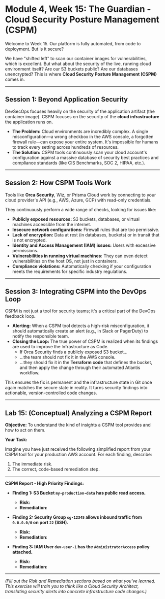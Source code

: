 # Module 4, Week 15: The Guardian - Cloud Security Posture Management (CSPM)

Welcome to Week 15. Our platform is fully automated, from code to deployment. But is it secure?

We have "shifted left" to scan our container images for vulnerabilities, which is excellent. But what about the security of the live, running cloud environment itself? Are our S3 buckets public? Are our databases unencrypted? This is where **Cloud Security Posture Management (CSPM)** comes in.

---

## Session 1: Beyond Application Security

DevSecOps focuses heavily on the security of the application artifact (the container image). CSPM focuses on the security of the **cloud infrastructure** the application runs on.

*   **The Problem:** Cloud environments are incredibly complex. A single misconfiguration—a wrong checkbox in the AWS console, a forgotten firewall rule—can expose your entire system. It's impossible for humans to track every setting across hundreds of resources.
*   **The Solution:** CSPM tools continuously scan your cloud account's configuration against a massive database of security best practices and compliance standards (like CIS Benchmarks, SOC 2, HIPAA, etc.).

---

## Session 2: How CSPM Tools Work

Tools like **Orca Security**, Wiz, or Prisma Cloud work by connecting to your cloud provider's API (e.g., AWS, Azure, GCP) with read-only credentials.

They continuously perform a wide range of checks, looking for issues like:

*   **Publicly exposed resources:** S3 buckets, databases, or virtual machines accessible from the internet.
*   **Insecure network configurations:** Firewall rules that are too permissive.
*   **Lack of encryption:** Data at rest (in databases, buckets) or in transit that is not encrypted.
*   **Identity and Access Management (IAM) issues:** Users with excessive permissions.
*   **Vulnerabilities in running virtual machines:** They can even detect vulnerabilities on the host OS, not just in containers.
*   **Compliance violations:** Automatically checking if your configuration meets the requirements for specific industry regulations.

---

## Session 3: Integrating CSPM into the DevOps Loop

CSPM is not just a tool for security teams; it's a critical part of the DevOps feedback loop.

*   **Alerting:** When a CSPM tool detects a high-risk misconfiguration, it should automatically create an alert (e.g., in Slack or PagerDuty) to notify the responsible team.
*   **Closing the Loop:** The true power of CSPM is realized when its findings are used to improve the Infrastructure as Code.
    *   If Orca Security finds a publicly exposed S3 bucket...
    *   ...the team should not fix it in the AWS console.
    *   ...they should fix it in the **Terraform code** that defines the bucket, and then apply the change through their automated Atlantis workflow.

This ensures the fix is permanent and the infrastructure state in Git once again matches the secure state in reality. It turns security findings into actionable, version-controlled code changes.

---

## Lab 15: (Conceptual) Analyzing a CSPM Report

**Objective:** To understand the kind of insights a CSPM tool provides and how to act on them.

**Your Task:**

Imagine you have just received the following simplified report from your CSPM tool for your production AWS account. For each finding, describe:
1.  The immediate risk.
2.  The correct, code-based remediation step.

---

**CSPM Report - High Priority Findings:**

*   **Finding 1: S3 Bucket `my-production-data` has public read access.**
    *   **Risk:**
    *   **Remediation:**

*   **Finding 2: Security Group `sg-12345` allows inbound traffic from `0.0.0.0/0` on port `22` (SSH).**
    *   **Risk:**
    *   **Remediation:**

*   **Finding 3: IAM User `dev-user-1` has the `AdministratorAccess` policy attached.**
    *   **Risk:**
    *   **Remediation:**

---

*(Fill out the Risk and Remediation sections based on what you've learned. This exercise will train you to think like a Cloud Security Architect, translating security alerts into concrete infrastructure code changes.)*
